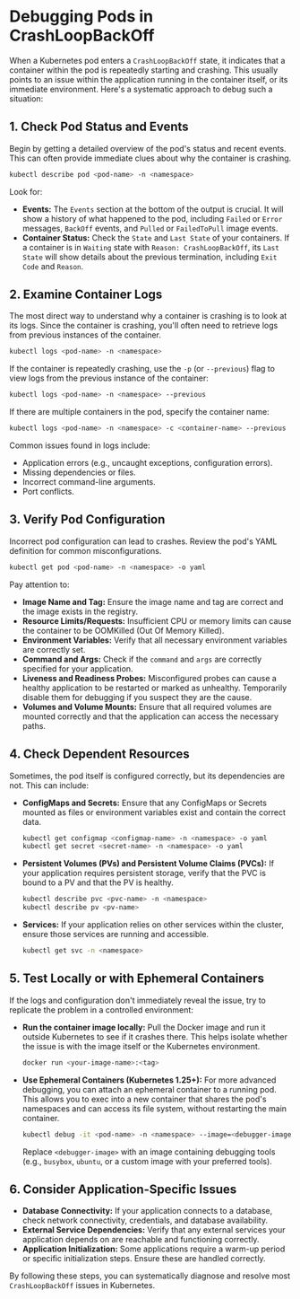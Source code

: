 # Debugging Pods in CrashLoopBackOff

When a Kubernetes pod enters a `CrashLoopBackOff` state, it indicates that a container within the pod is repeatedly starting and crashing. This usually points to an issue within the application running in the container itself, or its immediate environment. Here's a systematic approach to debug such a situation:

## 1. Check Pod Status and Events

Begin by getting a detailed overview of the pod's status and recent events. This can often provide immediate clues about why the container is crashing.

```bash
kubectl describe pod <pod-name> -n <namespace>
```

Look for:
- **Events:** The `Events` section at the bottom of the output is crucial. It will show a history of what happened to the pod, including `Failed` or `Error` messages, `BackOff` events, and `Pulled` or `FailedToPull` image events.
- **Container Status:** Check the `State` and `Last State` of your containers. If a container is in `Waiting` state with `Reason: CrashLoopBackOff`, its `Last State` will show details about the previous termination, including `Exit Code` and `Reason`.

## 2. Examine Container Logs

The most direct way to understand why a container is crashing is to look at its logs. Since the container is crashing, you'll often need to retrieve logs from previous instances of the container.

```bash
kubectl logs <pod-name> -n <namespace>
```

If the container is repeatedly crashing, use the `-p` (or `--previous`) flag to view logs from the previous instance of the container:

```bash
kubectl logs <pod-name> -n <namespace> --previous
```

If there are multiple containers in the pod, specify the container name:

```bash
kubectl logs <pod-name> -n <namespace> -c <container-name> --previous
```

Common issues found in logs include:
- Application errors (e.g., uncaught exceptions, configuration errors).
- Missing dependencies or files.
- Incorrect command-line arguments.
- Port conflicts.

## 3. Verify Pod Configuration

Incorrect pod configuration can lead to crashes. Review the pod's YAML definition for common misconfigurations.

```bash
kubectl get pod <pod-name> -n <namespace> -o yaml
```

Pay attention to:
- **Image Name and Tag:** Ensure the image name and tag are correct and the image exists in the registry.
- **Resource Limits/Requests:** Insufficient CPU or memory limits can cause the container to be OOMKilled (Out Of Memory Killed).
- **Environment Variables:** Verify that all necessary environment variables are correctly set.
- **Command and Args:** Check if the `command` and `args` are correctly specified for your application.
- **Liveness and Readiness Probes:** Misconfigured probes can cause a healthy application to be restarted or marked as unhealthy. Temporarily disable them for debugging if you suspect they are the cause.
- **Volumes and Volume Mounts:** Ensure that all required volumes are mounted correctly and that the application can access the necessary paths.

## 4. Check Dependent Resources

Sometimes, the pod itself is configured correctly, but its dependencies are not. This can include:

- **ConfigMaps and Secrets:** Ensure that any ConfigMaps or Secrets mounted as files or environment variables exist and contain the correct data.

  ```bash
  kubectl get configmap <configmap-name> -n <namespace> -o yaml
  kubectl get secret <secret-name> -n <namespace> -o yaml
  ```

- **Persistent Volumes (PVs) and Persistent Volume Claims (PVCs):** If your application requires persistent storage, verify that the PVC is bound to a PV and that the PV is healthy.

  ```bash
  kubectl describe pvc <pvc-name> -n <namespace>
  kubectl describe pv <pv-name>
  ```

- **Services:** If your application relies on other services within the cluster, ensure those services are running and accessible.

  ```bash
  kubectl get svc -n <namespace>
  ```

## 5. Test Locally or with Ephemeral Containers

If the logs and configuration don't immediately reveal the issue, try to replicate the problem in a controlled environment:

- **Run the container image locally:** Pull the Docker image and run it outside Kubernetes to see if it crashes there. This helps isolate whether the issue is with the image itself or the Kubernetes environment.

  ```bash
  docker run <your-image-name>:<tag>
  ```

- **Use Ephemeral Containers (Kubernetes 1.25+):** For more advanced debugging, you can attach an ephemeral container to a running pod. This allows you to exec into a new container that shares the pod's namespaces and can access its file system, without restarting the main container.

  ```bash
  kubectl debug -it <pod-name> -n <namespace> --image=<debugger-image> --target=<container-name>
  ```

  Replace `<debugger-image>` with an image containing debugging tools (e.g., `busybox`, `ubuntu`, or a custom image with your preferred tools).

## 6. Consider Application-Specific Issues

- **Database Connectivity:** If your application connects to a database, check network connectivity, credentials, and database availability.
- **External Service Dependencies:** Verify that any external services your application depends on are reachable and functioning correctly.
- **Application Initialization:** Some applications require a warm-up period or specific initialization steps. Ensure these are handled correctly.

By following these steps, you can systematically diagnose and resolve most `CrashLoopBackOff` issues in Kubernetes.

